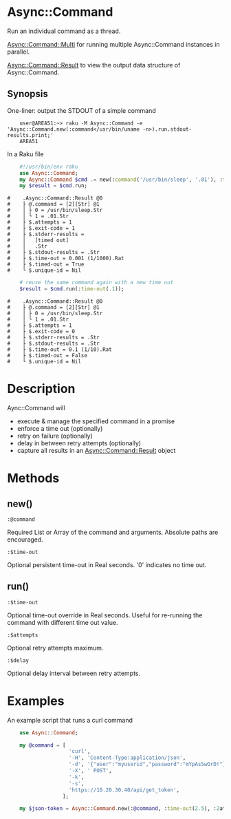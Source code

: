 Async::Command
==============
Run an individual command as a thread.

[Async::Command::Multi](https://github.com/markldevine/raku-Async-Command/blob/main/doc/Async/Command/Multi.md) for running multiple Async::Command instances in parallel.

[Async::Command::Result](https://github.com/markldevine/raku-Async-Command/blob/main/doc/Async/Command/Result.md) to view the output data structure of Async::Command.

Synopsis
--------

One-liner: output the STDOUT of a simple command

```
    user@AREA51:~> raku -M Async::Command -e 'Async::Command.new(:command</usr/bin/uname -n>).run.stdout-results.print;'
    AREA51
```

In a Raku file

```raku
    #!/usr/bin/env raku
    use Async::Command;
    my Async::Command $cmd .= new(:command('/usr/bin/sleep', '.01'), :time-out(.001));
    my $result = $cmd.run;
```
    #    .Async::Command::Result @0
    #    ├ @.command = [2][Str] @1
    #    │ ├ 0 = /usr/bin/sleep.Str
    #    │ └ 1 = .01.Str
    #    ├ $.attempts = 1   
    #    ├ $.exit-code = 1
    #    ├ $.stderr-results = 
    #    │   [timed out]
    #    │   .Str
    #    ├ $.stdout-results = .Str
    #    ├ $.time-out = 0.001 (1/1000).Rat
    #    ├ $.timed-out = True
    #    └ $.unique-id = Nil
```raku
    # reuse the same command again with a new time out
    $result = $cmd.run(:time-out(.1));
```
    #    .Async::Command::Result @0
    #    ├ @.command = [2][Str] @1
    #    │ ├ 0 = /usr/bin/sleep.Str
    #    │ └ 1 = .01.Str
    #    ├ $.attempts = 1   
    #    ├ $.exit-code = 0   
    #    ├ $.stderr-results = .Str
    #    ├ $.stdout-results = .Str
    #    ├ $.time-out = 0.1 (1/10).Rat
    #    ├ $.timed-out = False
    #    └ $.unique-id = Nil

Description
===========
Aync::Command will
  - execute & manage the specified command in a promise
  - enforce a time out (optionally)
  - retry on failure (optionally)
  - delay in between retry attempts (optionally)
  - capture all results in an [Async::Command::Result](https://github.com/markldevine/raku-Async-Command/blob/main/doc/Async/Command/Result.md) object

Methods
=======

new()
-----

    :@command
    
Required List or Array of the command and arguments. Absolute paths are encouraged.
    
    :$time-out
    
Optional persistent time-out in Real seconds. '0' indicates no time out.

run()
-----

    :$time-out
    
Optional time-out override in Real seconds. Useful for re-running the command with different time out value.

    :$attempts
    
Optional retry attempts maximum.

    :$delay
    
Optional delay interval between retry attempts.

Examples
========
An example script that runs a curl command

```raku
    use Async::Command;

    my @command = [
                    'curl',
                    '-H', 'Content-Type:application/json',
                    '-d', '{"user":"myuserid","password":"mYpAsSwOrD!"}',
                    '-X', ' POST',
                    '-k',
                    '-s',
                    'https://10.20.30.40/api/get_token',
                  ];

    my $json-token = Async::Command.new(:@command, :time-out(2.5), :2attempts, :delay(.1)).run.stdout-results;
```
